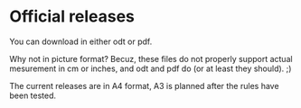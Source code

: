 # Official releases

You can download in either odt or pdf.

Why not in picture format? Becuz, these files do not properly support actual mesurement in cm or inches, and odt and pdf do (or at least they should). ;)

The current releases are in A4 format, A3 is planned after the rules have been tested.
